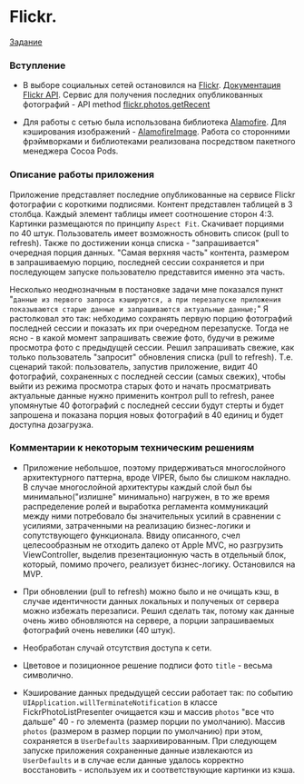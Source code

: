 # Flickr.

[Задание](https://github.com/larec07/Flickr/blob/master/Задание.pdf)

### Вступление

- В выборе социальных сетей остановился на [Flickr](https://www.flickr.com). 
  [Документация Flickr API](https://www.flickr.com/services/api/).
  Сервис для получения последних опубликованных фотографий - API method [flickr.photos.getRecent](https://www.flickr.com/services/api/flickr.photos.getRecent.html)

- Для работы с сетью была использована библиотека [Alamofire](https://github.com/Alamofire/Alamofire). Для кэширования изображений - [AlamofireImage](https://github.com/Alamofire/AlamofireImage). Работа со сторонними фрэймворками и библиотеками реализована посредством пакетного менеджера Cocoa Pods.

### Описание работы приложения

Приложение представляет последние опубликованные на сервисе Flickr фотографии с короткими подписями. Контент представлен таблицей в 3 столбца. Каждый элемент таблицы имеет соотношение сторон 4:3. Картинки размещаются по принципу `Aspect Fit`. Скачивает порциями по 40 штук. Пользователь имеет возможность обновить список (pull to refresh). Также по достижении конца списка - "запрашивается" очередная порция данных. "Самая верхняя часть" контента, размером в запрашиваемую порцию, последней сессии сохраняется и при последующем запуске пользователю представится именно эта часть.

Несколько неоднозначным в постановке задачи мне показался пункт
"`данные из первого запроса кэшируются, а при перезапуске приложения показываются старые данные и запрашиваются актуальные данные;`"
  Я растолковал это так: небходимо сохранять первую порцию фотографий последней сессии и показать их при очередном        перезапуске. Тогда не ясно - в какой момент запрашивать свежие фото, будучи в режиме просмотра фото с предыдущей сессии. Решил запрашивать свежие, как только пользователь "запросит" обновления списка (pull to refresh). Т.е. сценарий такой: пользователь, запустив приложение, видит 40 фотографий, сохраненных с последней сессии (самых свежих), чтобы выйти из режима просмотра старых фото и начать просматривать актуальные данные нужно применить контрол pull to refresh, ранее упомянутые 40 фотографий с последней сессии будут стерты и будет запрошена и показана порция новых фотографий в 40 единиц и будет доступна дозагрузка.

### Комментарии к некоторым техническим решениям

- Приложение небольшое, поэтому придерживаться многослойного архитектурного паттерна, вроде VIPER, было бы слишком накладно. В случае многослойной архитектуры каждый слой был бы минимально("излишне" минимально) нагружен, в то же время распределение ролей и выработка регламента коммуникаций между ними потребовало бы значительных усилий в сравнении с усилиями, затраченными на реализацию бизнес-логики и сопутствующего функционала. Ввиду описанного, счел целесообразным не отходить далеко от Apple MVC, но разгрузить ViewController, выделив презентационную часть в отдельный блок, который, помимо прочего, реализует бизнес-логику. Остановился на MVP.

- При обновлении (pull to refresh) можно было и не очищать кэш, в случае идентичности данных локальных и полученых от сервера можно избежать перезаписи. Решил сделать так, потому как данные очень живо обновляются на сервере, а порции запрашиваемых фотографий очень невелики (40 штук).

- Необработан случай отсутствия доступа к сети.

- Цветовое и позиционное решение подписи фото `title` - весьма символично.

- Кэширование данных предыдущей сессии работает так: по событию `UIApplication.willTerminateNotification` в классе FickrPhotoListPresenter очищается кэш и массив `photos` "все что дальше" 40 - го элемента (размер порции по умолчанию). Массив `photos` (размером в размер порции по умолчанию) при этом, сохраняется в `UserDefaults` заархивированным. При следующем запуске приложения сохраненные данные извлекаются из `UserDefaults` и в случае если данные удалось корректно восстановить - используем их и соответствующие картинки из кэша.
